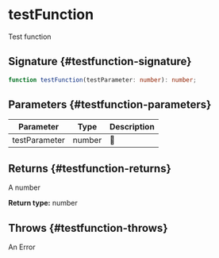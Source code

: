 # testFunction

Test function

## Signature {#testfunction-signature}

```typescript
function testFunction(testParameter: number): number;
```

## Parameters {#testfunction-parameters}

| Parameter     | Type   | Description |
| ------------- | ------ | ----------- |
| testParameter | number | 📝          |

## Returns {#testfunction-returns}

A number

<b>Return type:</b> number

## Throws {#testfunction-throws}

An Error
